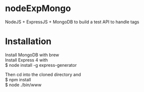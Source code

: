 nodeExpMongo
============

NodeJS + ExpressJS + MongoDB to build a test API to handle tags


Installation
============

Install MongoDB with brew <br>
Install Express 4 with  <br>
  $ node install -g express-generator <br>
  
Then cd into the cloned directory and  <br>
  $ npm install <br>
  $ node ./bin/www <br>
  
  
